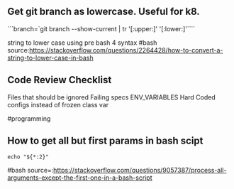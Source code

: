 ## Get git branch as lowercase. Useful for k8. 

```branch=`git branch --show-current | tr '[:upper:]' '[:lower:]'````

string to lower case using pre bash 4 syntax
#bash
source:https://stackoverflow.com/questions/2264428/how-to-convert-a-string-to-lower-case-in-bash



## Code Review Checklist

Files that should be ignored
Failing specs
ENV_VARIABLES
Hard Coded configs instead of frozen class var


#programming


## How to get all but first params in bash scipt

```echo "${*:2}"```

#bash 
source=:https://stackoverflow.com/questions/9057387/process-all-arguments-except-the-first-one-in-a-bash-script
